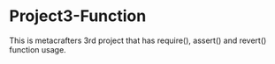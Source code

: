 # Project3-Function
This is metacrafters 3rd project that has require(), assert() and revert() function usage.
